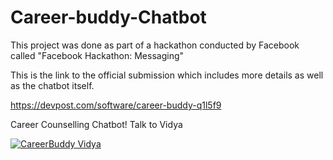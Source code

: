 # Career-buddy-Chatbot

This project was done as part of a hackathon conducted by Facebook called "Facebook Hackathon: Messaging"


This is the link to the official submission which includes more details as well as the chatbot itself.

https://devpost.com/software/career-buddy-q1l5f9


Career Counselling Chatbot! Talk to Vidya

[![CareerBuddy Vidya](https://img.youtube.com/vi/rdnf-K98dRc/0.jpg)](https://www.youtube.com/watch?v=rdnf-K98dRc&t=6s)
